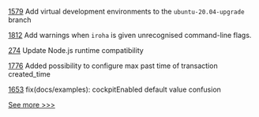 
[1579](https://github.com/hyperledger/indy-plenum/issues/1579) Add virtual development environments to the `ubuntu-20.04-upgrade` branch

[1812](https://github.com/hyperledger/iroha/issues/1812) Add warnings when `iroha` is given unrecognised command-line flags.

[274](https://github.com/hyperledger-labs/fablo/issues/274) Update Node.js runtime compatibility

[1776](https://github.com/hyperledger/iroha/pull/1776) Added possibility to configure max past time of transaction created_time

[1653](https://github.com/hyperledger/cactus/issues/1653) fix(docs/examples): cockpitEnabled default value confusion


[See more >>>](https://start-here.hyperledger.org/issues)

